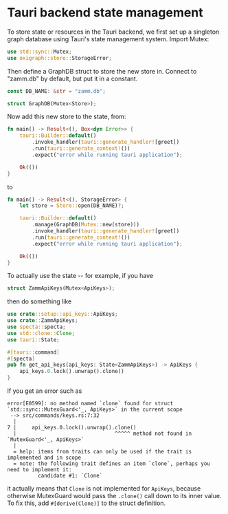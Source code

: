 # Tauri backend state management

To store state or resources in the Tauri backend, we first set up a singleton graph database using Tauri's state management system. Import Mutex:

```rust
use std::sync::Mutex;
use oxigraph::store::StorageError;
```

Then define a GraphDB struct to store the new store in. Connect to "zamm.db" by default, but put it in a constant.

```rust
const DB_NAME: &str = "zamm.db";

struct GraphDB(Mutex<Store>);
```

Now add this new store to the state, from:

```rust
fn main() -> Result<(), Box<dyn Error>> {
    tauri::Builder::default()
        .invoke_handler(tauri::generate_handler![greet])
        .run(tauri::generate_context!())
        .expect("error while running tauri application");

    Ok(())
}
```

to

```rust
fn main() -> Result<(), StorageError> {
    let store = Store::open(DB_NAME)?;

    tauri::Builder::default()
        .manage(GraphDB(Mutex::new(store)))
        .invoke_handler(tauri::generate_handler![greet])
        .run(tauri::generate_context!())
        .expect("error while running tauri application");

    Ok(())
}
```

To actually use the state -- for example, if you have

```rust
struct ZammApiKeys(Mutex<ApiKeys>);
```

then do something like

```rust
use crate::setup::api_keys::ApiKeys;
use crate::ZammApiKeys;
use specta::specta;
use std::clone::Clone;
use tauri::State;

#[tauri::command]
#[specta]
pub fn get_api_keys(api_keys: State<ZammApiKeys>) -> ApiKeys {
    api_keys.0.lock().unwrap().clone()
}

```

If you get an error such as

```
error[E0599]: no method named `clone` found for struct `std::sync::MutexGuard<'_, ApiKeys>` in the current scope
 --> src/commands/keys.rs:7:32
  |
7 |     api_keys.0.lock().unwrap().clone()
  |                                ^^^^^ method not found in `MutexGuard<'_, ApiKeys>`
  |
  = help: items from traits can only be used if the trait is implemented and in scope
  = note: the following trait defines an item `clone`, perhaps you need to implement it:
          candidate #1: `Clone`
```

it actually means that `Clone` is not implemented for `ApiKeys`, because otherwise MutexGuard would pass the `.clone()` call down to its inner value. To fix this, add `#[derive(Clone)]` to the struct definition.
